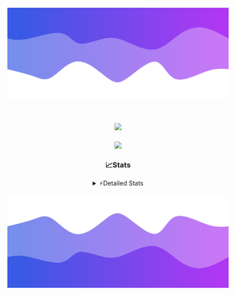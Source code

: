 ![Header](./header.png)
<div align="center">

<h1 align="center">
  <a href="https://git.io/typing-svg">
    <img src="https://readme-typing-svg.herokuapp.com/?lines=Hello,+There!+%F0%9F%91%8B;This+is+chicho.;Owner+on+Ocean;&center=true&size=25">
  </a>
</h1>
  
<p align="center">
  <img src="https://lanyard.cnrad.dev/api/852683595378196480" />
</p>

### 📈Stats
<details>
    <summary> ⚡Detailed Stats</summary>
    <br/>

<!--START_SECTION:waka-->
![Code Time](http://img.shields.io/badge/Code%20Time-674%20hrs%203%20mins-blue)

![Profile Views](http://img.shields.io/badge/Profile%20Views-5-blue)

**🐱 My GitHub Data** 

> 📦 75.0 kB Used in GitHub's Storage 
 > 
> 🚫 Not Opted to Hire
 > 
> 📜 15 Public Repositories 
 > 
> 🔑 6 Private Repositories 
 > 
**I'm a Night 🦉** 

```text
🌞 Morning                21 commits          █░░░░░░░░░░░░░░░░░░░░░░░░   05.61 % 
🌆 Daytime                44 commits          ███░░░░░░░░░░░░░░░░░░░░░░   11.76 % 
🌃 Evening                163 commits         ███████████░░░░░░░░░░░░░░   43.58 % 
🌙 Night                  146 commits         ██████████░░░░░░░░░░░░░░░   39.04 % 
```
📅 **I'm Most Productive on Tuesday** 

```text
Monday                   23 commits          ██░░░░░░░░░░░░░░░░░░░░░░░   06.15 % 
Tuesday                  102 commits         ███████░░░░░░░░░░░░░░░░░░   27.27 % 
Wednesday                72 commits          █████░░░░░░░░░░░░░░░░░░░░   19.25 % 
Thursday                 51 commits          ███░░░░░░░░░░░░░░░░░░░░░░   13.64 % 
Friday                   41 commits          ███░░░░░░░░░░░░░░░░░░░░░░   10.96 % 
Saturday                 34 commits          ██░░░░░░░░░░░░░░░░░░░░░░░   09.09 % 
Sunday                   51 commits          ███░░░░░░░░░░░░░░░░░░░░░░   13.64 % 
```


📊 **This Week I Spent My Time On** 

```text
🕑︎ Time Zone: America/Argentina/Buenos_Aires

💬 Programming Languages: 
HTML                     4 hrs 50 mins       ██████████████████░░░░░░░   70.42 % 
Python                   1 hr 49 mins        ███████░░░░░░░░░░░░░░░░░░   26.66 % 
JavaScript               11 mins             █░░░░░░░░░░░░░░░░░░░░░░░░   02.91 % 
Other                    0 secs              ░░░░░░░░░░░░░░░░░░░░░░░░░   00.00 % 

🔥 Editors: 
VS Code                  6 hrs 51 mins       █████████████████████████   100.00 % 

🐱‍💻 Projects: 
Unknown Project          6 hrs 51 mins       █████████████████████████   100.00 % 

💻 Operating System: 
Windows                  6 hrs 51 mins       █████████████████████████   100.00 % 
```

**I Mostly Code in JavaScript** 

```text
JavaScript               9 repos             ███████░░░░░░░░░░░░░░░░░░   29.03 % 
HTML                     6 repos             █████░░░░░░░░░░░░░░░░░░░░   19.35 % 
C#                       2 repos             ██░░░░░░░░░░░░░░░░░░░░░░░   06.45 % 
SCSS                     1 repo              █░░░░░░░░░░░░░░░░░░░░░░░░   03.23 % 
Batchfile                1 repo              █░░░░░░░░░░░░░░░░░░░░░░░░   03.23 % 
```




 Last Updated on 01/04/2024 22:12:27 UTC
<!--END_SECTION:waka-->
</details>

![Footer](./footer.png)
